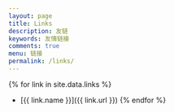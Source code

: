 ```yaml
---
layout: page
title: Links
description: 友链
keywords: 友情链接
comments: true
menu: 链接
permalink: /links/
---
```



{% for link in site.data.links %}
* [{{ link.name }}]({{ link.url }})
{% endfor %}
